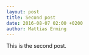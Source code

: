 ```yaml
---
layout: post
title: Second post
date: 2016-08-07 02:00 +0200
author: Mattias Erming
---
```


This is the second post.
